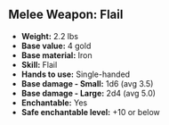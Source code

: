 ## Melee Weapon: Flail
- **Weight:** 2.2 lbs
- **Base value:** 4 gold
- **Base material:** Iron
- **Skill:** Flail
- **Hands to use:** Single-handed
- **Base damage - Small:** 1d6 (avg 3.5)
- **Base damage - Large:** 2d4 (avg 5.0)
- **Enchantable:** Yes
- **Safe enchantable level:** +10 or below
